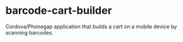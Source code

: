 barcode-cart-builder
====================

Cordova/Phonegap application that builds a cart on a mobile device by scanning barcodes.
